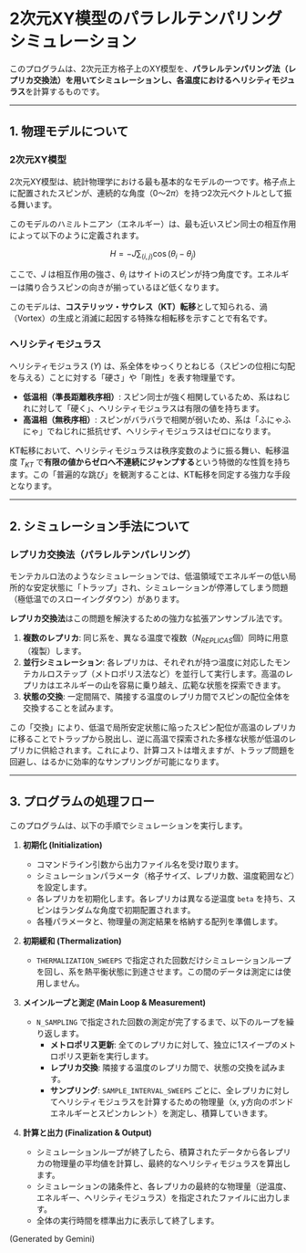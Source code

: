 # 2次元XY模型のパラレルテンパリングシミュレーション

このプログラムは、2次元正方格子上のXY模型を、**パラレルテンパリング法（レプリカ交換法）**を用いてシミュレーションし、各温度における**ヘリシティモジュラス**を計算するものです。

---

## 1. 物理モデルについて

### 2次元XY模型
2次元XY模型は、統計物理学における最も基本的なモデルの一つです。格子点上に配置されたスピンが、連続的な角度（0〜$2\pi$）を持つ2次元ベクトルとして振る舞います。

このモデルのハミルトニアン（エネルギー）は、最も近いスピン同士の相互作用によって以下のように定義されます。

$$ H = -J \sum_{\langle i,j \rangle} \cos(\theta_i - \theta_j) $$

ここで、$J$ は相互作用の強さ、$\theta_i$ はサイトiのスピンが持つ角度です。エネルギーは隣り合うスピンの向きが揃っているほど低くなります。

このモデルは、**コステリッツ・サウレス（KT）転移**として知られる、渦（Vortex）の生成と消滅に起因する特殊な相転移を示すことで有名です。

### ヘリシティモジュラス
ヘリシティモジュラス ($\Upsilon$) は、系全体をゆっくりとねじる（スピンの位相に勾配を与える）ことに対する「硬さ」や「剛性」を表す物理量です。

* **低温相（準長距離秩序相）**: スピン同士が強く相関しているため、系はねじれに対して「硬く」、ヘリシティモジュラスは有限の値を持ちます。
* **高温相（無秩序相）**: スピンがバラバラで相関が弱いため、系は「ふにゃふにゃ」でねじれに抵抗せず、ヘリシティモジュラスはゼロになります。

KT転移において、ヘリシティモジュラスは秩序変数のように振る舞い、転移温度 $T_{KT}$ で**有限の値からゼロへ不連続にジャンプする**という特徴的な性質を持ちます。この「普遍的な跳び」を観測することは、KT転移を同定する強力な手段となります。

---

## 2. シミュレーション手法について

### レプリカ交換法（パラレルテンパレリング）
モンテカルロ法のようなシミュレーションでは、低温領域でエネルギーの低い局所的な安定状態に「トラップ」され、シミュレーションが停滞してしまう問題（極低温でのスローイングダウン）があります。

**レプリカ交換法**はこの問題を解決するための強力な拡張アンサンブル法です。

1.  **複数のレプリカ**: 同じ系を、異なる温度で複数（$N_{REPLICAS}$個）同時に用意（複製）します。
2.  **並行シミュレーション**: 各レプリカは、それぞれが持つ温度に対応したモンテカルロステップ（メトロポリス法など）を並行して実行します。高温のレプリカはエネルギーの山を容易に乗り越え、広範な状態を探索できます。
3.  **状態の交換**: 一定間隔で、隣接する温度のレプリカ間でスピンの配位全体を交換することを試みます。

この「交換」により、低温で局所安定状態に陥ったスピン配位が高温のレプリカに移ることでトラップから脱出し、逆に高温で探索された多様な状態が低温のレプリカに供給されます。これにより、計算コストは増えますが、トラップ問題を回避し、はるかに効率的なサンプリングが可能になります。

---

## 3. プログラムの処理フロー

このプログラムは、以下の手順でシミュレーションを実行します。

1.  **初期化 (Initialization)**
    * コマンドライン引数から出力ファイル名を受け取ります。
    * シミュレーションパラメータ（格子サイズ、レプリカ数、温度範囲など）を設定します。
    * 各レプリカを初期化します。各レプリカは異なる逆温度 `beta` を持ち、スピンはランダムな角度で初期配置されます。
    * 各種パラメータと、物理量の測定結果を格納する配列を準備します。

2.  **初期緩和 (Thermalization)**
    * `THERMALIZATION_SWEEPS` で指定された回数だけシミュレーションループを回し、系を熱平衡状態に到達させます。この間のデータは測定には使用しません。

3.  **メインループと測定 (Main Loop & Measurement)**
    * `N_SAMPLING` で指定された回数の測定が完了するまで、以下のループを繰り返します。
        * **メトロポリス更新**: 全てのレプリカに対して、独立に1スイープのメトロポリス更新を実行します。
        * **レプリカ交換**: 隣接する温度のレプリカ間で、状態の交換を試みます。
        * **サンプリング**: `SAMPLE_INTERVAL_SWEEPS` ごとに、全レプリカに対してヘリシティモジュラスを計算するための物理量（x, y方向のボンドエネルギーとスピンカレント）を測定し、積算していきます。

4.  **計算と出力 (Finalization & Output)**
    * シミュレーションループが終了したら、積算されたデータから各レプリカの物理量の平均値を計算し、最終的なヘリシティモジュラスを算出します。
    * シミュレーションの諸条件と、各レプリカの最終的な物理量（逆温度、エネルギー、ヘリシティモジュラス）を指定されたファイルに出力します。
    * 全体の実行時間を標準出力に表示して終了します。

(Generated by Gemini)
